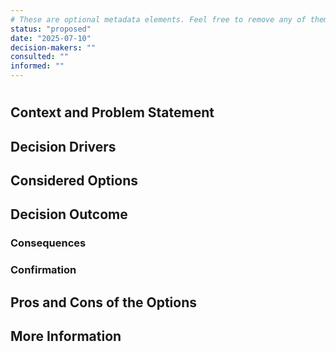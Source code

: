 ```yaml
---
# These are optional metadata elements. Feel free to remove any of them.
status: "proposed"
date: "2025-07-10"
decision-makers: ""
consulted: ""
informed: ""
---
```


# 

## Context and Problem Statement



## Decision Drivers



## Considered Options



## Decision Outcome



### Consequences



### Confirmation



## Pros and Cons of the Options



## More Information


